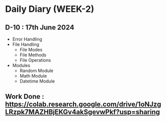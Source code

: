 # Daily Diary (WEEK-2)

## D-10 : 17th June 2024

  - Error Handling
  - File Handling
    - File Modes
    - File Methods
    - File Operations
  - Modules
     - Random Module 
     - Math Module
     - Datetime Module
   
  ## Work Done : https://colab.research.google.com/drive/1oNJzgLRzpk7MAZHBjEKGv4akSgevwPkf?usp=sharing
